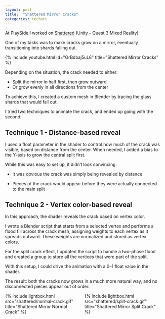 ```yaml
---
layout: post
title:  "Shattered Mirror Cracks"
categories: techart
---
```


At PlaySide I worked on [Shattered](https://www.meta.com/en-gb/experiences/shattered/5816339365118691/) (Unity - Quest 3 Mixed Reality)

One of my tasks was to make cracks grow on a mirror, eventually transitioning into shards falling out.

{% include youtube.html id="GrBdbaj5uL8" title="Shattered Mirror Cracks" %}

Depending on the situation, the crack needed to either:
* Split the mirror in half first, then grow outward
* Or grow evenly in all directions from the center

To achieve this, I created a custom mesh in Blender by tracing the glass shards that would fall out.

I tried two techniques to animate the crack, and ended up going with the second:

## Technique 1 - Distance-based reveal

I used a float parameter in the shader to control how much of the crack was visible, based on distance from the center. When needed, I added a bias to the Y-axis to grow the central split first.

While this was easy to set up, it didn’t look convincing:

* It was obvious the crack was simply being revealed by distance

* Pieces of the crack would appear before they were actually connected to the main split

## Technique 2 - Vertex color-based reveal

In this approach, the shader reveals the crack based on vertex color.

I wrote a Blender script that starts from a selected vertex and performs a flood fill across the crack mesh, assigning weights to each vertex as it spreads outward. These weights are normalized and stored as vertex colors.

For the split crack effect, I updated the script to handle a two-phase flood and created a group to store all the vertices that were part of the split.

With this setup, I could drive the animation with a 0–1 float value in the shader.

The result: both the cracks now grows in a much more natural way, and no disconnected pieces appear out of order.

<div style="display: flex; gap: 10px; align-items: flex-start;">
  <div style="flex: 1;">
    {% include lightbox.html src="shattered/normal-crack.gif" title="Shattered Mirror Normal Crack" %}
  </div>
  <div style="flex: 1;">
    {% include lightbox.html src="shattered/split-crack.gif" title="Shattered Mirror Split Crack" %}
  </div>
</div>

